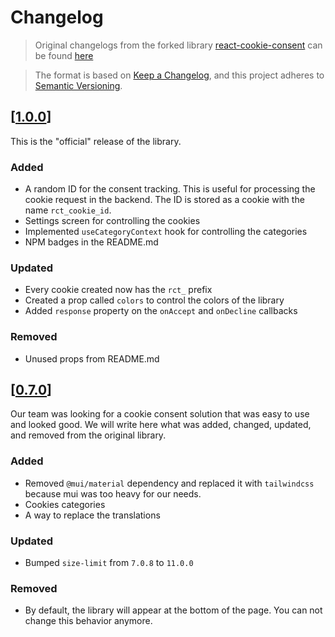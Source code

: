 # Changelog

> Original changelogs from the forked library [react-cookie-consent](https://github.com/Mastermindzh/react-cookie-consent) can be found [here](https://github.com/Mastermindzh/react-cookie-consent/blob/master/CHANGELOG.md)

> The format is based on [Keep a Changelog](https://keepachangelog.com/en/1.0.0/),
and this project adheres to [Semantic Versioning](https://semver.org/spec/v2.0.0.html).

## [[1.0.0](https://github.com/TPN-Labs/react-cookie-tailor/releases/tag/1.0.0)]

This is the "official" release of the library.

### Added

- A random ID for the consent tracking. This is useful for processing the cookie request
in the backend. The ID is stored as a cookie with the name `rct_cookie_id`.
- Settings screen for controlling the cookies
- Implemented `useCategoryContext` hook for controlling the categories
- NPM badges in the README.md

### Updated

- Every cookie created now has the `rct_` prefix
- Created a prop called `colors` to control the colors of the library
- Added `response` property on the `onAccept` and `onDecline` callbacks

### Removed

- Unused props from README.md

## [[0.7.0](https://github.com/TPN-Labs/react-cookie-tailor/releases/tag/0.7.0)]

Our team was looking for a cookie consent solution that was easy to use and looked good. We will write here what was
added, changed, updated, and removed from the original library.

### Added

- Removed `@mui/material` dependency and replaced it with `tailwindcss` because mui was too heavy for our needs.
- Cookies categories
- A way to replace the translations

### Updated

- Bumped `size-limit` from `7.0.8` to `11.0.0`

### Removed

- By default, the library will appear at the bottom of the page. You can not change this behavior anymore.
